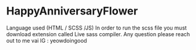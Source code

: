 # HappyAnniversaryFlower
Language used (HTML / SCSS /JS)
In order to run the scss file you must download extension called Live sass compiler. 
Any question please reach out to me vai IG : yeowdoingood
